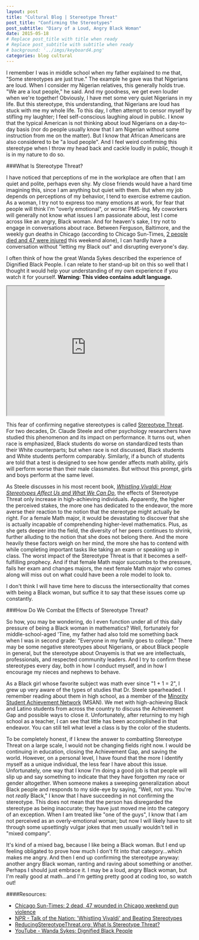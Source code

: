 ```yaml
---
layout: post
title: "Cultural Blog | Stereotype Threat"
post_title: "Confirming the Stereotypes"
post_subtitle: "Diary of a Loud, Angry Black Woman"
date: 2015-05-18
# Replace post_title with title when ready
# Replace post_subtitle with subtitle when ready
# background: '../imgs/keyboard4.png'
categories: blog cultural
---
```


I remember I was in middle school when my father explained to me that, "Some stereotypes are just true." The example he gave was that Nigerians are loud. When I consider my Nigerian relatives, this generally holds true. "We are a lout people," he said. And my goodness, we get even louder when we're together! Obviously, I have met some very quiet Nigerians in my life. But this stereotype, this understanding, that Nigerians are loud has stuck with me my whole life. To this day, I often attempt to censor myself by stifling my laughter; I feel self-conscious laughing aloud in public. I know that the typical American is not thinking about loud Nigerians on a day-to-day basis (nor do people usually know that I am Nigerian without some instruction from me on the matter). But I know that African Americans are also considered to be "a loud people". And I feel weird confirming this stereotype when I throw my head back and cackle loudly in public, though it is in my nature to do so.

###What Is Stereotype Threat?

I have noticed that perceptions of me in the workplace are often that I am quiet and polite, perhaps even shy. My close friends would have a hard time imagining this, since I am anything but quiet with them. But when my job depends on perceptions of my behavior, I tend to exercise extreme caution. As a woman, I try not to express too many emotions at work, for fear that people will think I'm "overly emotional", or worse: PMS-ing. My coworkers will generally not know what issues I am passionate about, lest I come across like an angry, Black woman. And for heaven's sake, I try not to engage in conversations about race. Between Ferguson, Baltimore, and the weekly gun deaths in Chicago (according to Chicago Sun-Times, <a target="_blank" href="http://chicago.suntimes.com/crime/7/71/615044/2-dead-47-wounded-chicago-weekend-gun-violence">2 people died and 47 were injured</a> this weekend alone), I can hardly have a conversation without "letting my Black out" and disrupting everyone's day.

I often think of how the great Wanda Sykes described the experience of Dignified Black People. I can relate to her stand-up bit on this so well that I thought it would help your understanding of my own experience if you watch it for yourself. <b>Warning: This video contains adult language.</b>
  <pre><iframe width="425" height="350" src="http://www.youtube.com/v/EK2iPGy1vYs"></iframe></pre>

This fear of confirming negative stereotypes is called <a target="_blank" href="http://www.reducingstereotypethreat.org/definition.html">Stereotype Threat</a>. For two decades, Dr. Claude Steele and other psychology researchers have studied this phenomenon and its impact on performance. It turns out, when race is emphasized, Black students do worse on standardized tests than their White counterparts; but when race is not discussed, Black students and White students perform comparably. Similarly, if a bunch of students are told that a test is designed to see how gender affects math ability, girls will perform worse than their male classmates. But without this prompt, girls and boys perform at the same level.

As Steele discusses in his most recent book, <a target="_blank" href="http://www.amazon.com/Whistling-Vivaldi-Stereotypes-Affect-Issues/dp/0393339726"><i>Whistling Vivaldi: How Stereotypes Affect Us and What We Can Do</i></a>, the effects of Stereotype Threat only increase in high-achieving individuals. Apparently, the higher the perceived stakes, the more one has dedicated to the endeavor, the more averse their reaction to the notion that the stereotype might actually be right. For a female Math major, it would be devastating to discover that she is actually incapable of comprehending higher-level mathematics. Plus, as she gets deeper into the field, the diversity of her peers continues to shrink, further alluding to the notion that she does not belong there. And the more heavily these factors weigh on her mind, the more she has to contend with while completing important tasks like taking an exam or speaking up in class. The worst impact of the Stereotype Threat is that it becomes a self-fulfilling prophecy. And if that female Math major succumbs to the pressure, fails her exam and changes majors, the next female Math major who comes along will miss out on what could have been a role model to look to.

I don't think I will have time here to discuss the intersectionality that comes with being a Black woman, but suffice it to say that these issues come up constantly.

###How Do We Combat the Effects of Stereotype Threat?

So how, you may be wondering, do I even function under all of this daily pressure of being a Black woman in mathematics? Well, fortunately for middle-school-aged 'Tine, my father had also told me something back when I was in second grade: "Everyone in my family goes to college." There may be some negative stereotypes about Nigerians, or about Black people in general, but the stereotype about Onayemis is that we are intellectuals, professionals, and respected community leaders. And I try to confirm these stereotypes every day, both in how I conduct myself, and in how I encourage my nieces and nephews to behave.

As a Black girl whose favorite subject was math ever since "1 + 1 = 2", I grew up very aware of the types of studies that Dr. Steele spearheaded. I remember reading about them in high school, as a member of the <a target="_blank" href="http://msan.wceruw.org/">Minority Student Achievement Network</a> (MSAN). We met with high-achieving Black and Latino students from across the country to discuss the Achievement Gap and possible ways to close it. Unfortunately, after returning to my high school as a teacher, I can see that little has been accomplished in that endeavor. You can still tell what level a class is by the color of the students.

To be completely honest, if I knew the answer to combatting Stereotype Threat on a large scale, I would not be changing fields right now. I would be continuing in education, closing the Achievement Gap, and saving the world. However, on a personal level, I have found that the more I identify myself as a unique individual, the less fear I have about this issue. Unfortunately, one way that I know I'm doing a good job is that people will slip up and say something to indicate that they have forgotten my race or gender altogether. When someone makes a sweeping generalization about Black people and responds to my side-eye by saying, "Well, not you. You're not <i>really</i> Black," I know that I have succeeding in not confirming the stereotype. This does not mean that the person has disregarded the stereotype as being inaccurate; they have just moved me into the category of an exception. When I am treated like "one of the guys", I know that I am not perceived as an overly-emotional woman; but now I will likely have to sit through some upsettingly vulgar jokes that men usually wouldn't tell in "mixed company".

It's kind of a mixed bag, because I like being a Black woman. But I end up feeling obligated to prove how much I don't fit into that category...which makes me angry. And then I end up confirming the stereotype anyway: another angry Black woman, ranting and raving about something or another. Perhaps I should just embrace it. I may be a loud, angry Black woman, but I'm really good at math...and I'm getting pretty good at coding too, so watch out!

####Resources:
<ul>
  <li><a target="_blank" href="http://chicago.suntimes.com/crime/7/71/615044/2-dead-47-wounded-chicago-weekend-gun-violence">Chicago Sun-Times: 2 dead, 47 wounded in Chicago weekend gun violence</a></li>
  <li><a target="_blank" href="http://www.npr.org/templates/story/story.php?storyId=125859207">NPR - Talk of the Nation: 'Whistling Vivaldi' and Beating Stereotypes</a></li>
  <li><a target="_blank" href="http://www.reducingstereotypethreat.org/definition.html">ReducingStereotypeThreat.org: What Is Stereotype Threat?</a></li>
  <li><a target="_blank" href="http://www.youtube.com/v/EK2iPGy1vYs">YouTube - Wanda Sykes: Dignified Black People</a></li>
</ul>
